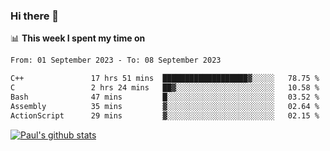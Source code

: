### Hi there 👋

📊 **This week I spent my time on**
<!--START_SECTION:waka-->

```txt
From: 01 September 2023 - To: 08 September 2023

C++               17 hrs 51 mins  ███████████████████▓░░░░░   78.75 %
C                 2 hrs 24 mins   ██▓░░░░░░░░░░░░░░░░░░░░░░   10.58 %
Bash              47 mins         █░░░░░░░░░░░░░░░░░░░░░░░░   03.52 %
Assembly          35 mins         ▓░░░░░░░░░░░░░░░░░░░░░░░░   02.64 %
ActionScript      29 mins         ▓░░░░░░░░░░░░░░░░░░░░░░░░   02.15 %
```

<!--END_SECTION:waka-->


[![Paul's github stats](https://github-readme-stats.vercel.app/api?username=mickeyouyou&theme=dracula&show_icons=true)](https://github.com/anuraghazra/github-readme-stats)
